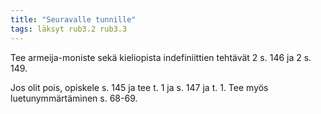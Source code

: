 ```yaml
---
title: "Seuravalle tunnille"
tags: läksyt rub3.2 rub3.3
---
```


Tee armeija-moniste sekä kieliopista indefiniittien tehtävät 2 s. 146 ja 2 s. 149.

Jos olit pois, opiskele s. 145 ja tee t. 1 ja s. 147 ja t. 1. Tee myös luetunymmärtäminen s. 68-69.
